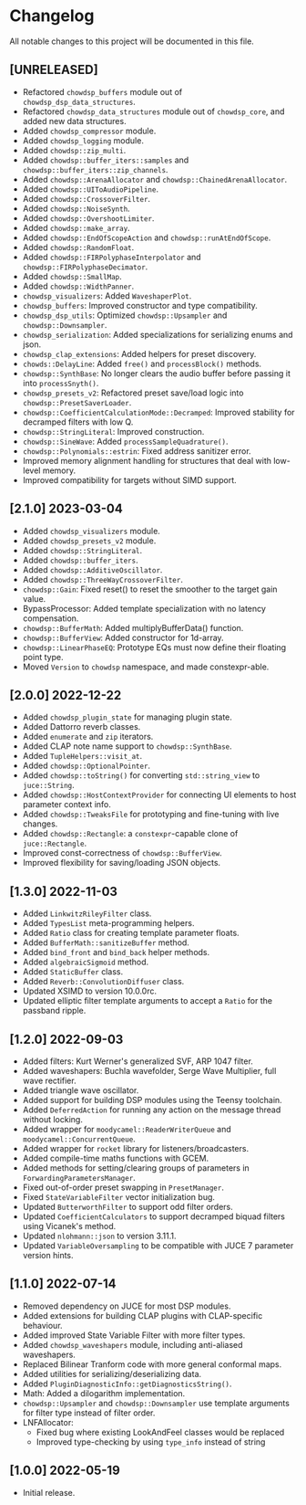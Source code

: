 # Changelog

All notable changes to this project will be documented in this file.

## [UNRELEASED]
- Refactored `chowdsp_buffers` module out of `chowdsp_dsp_data_structures`.
- Refactored `chowdsp_data_structures` module out of `chowdsp_core`, and added new data structures.
- Added `chowdsp_compressor` module.
- Added `chowdsp_logging` module.
- Added `chowdsp::zip_multi`.
- Added `chowdsp::buffer_iters::samples` and `chowdsp::buffer_iters::zip_channels`.
- Added `chowdsp::ArenaAllocator` and `chowdsp::ChainedArenaAllocator`.
- Added `chowdsp::UIToAudioPipeline`.
- Added `chowdsp::CrossoverFilter`.
- Added `chowdsp::NoiseSynth`.
- Added `chowdsp::OvershootLimiter`.
- Added `chowdsp::make_array`.
- Added `chowdsp::EndOfScopeAction` and `chowdsp::runAtEndOfScope`.
- Added `chowdsp::RandomFloat`.
- Added `chowdsp::FIRPolyphaseInterpolator` and `chowdsp::FIRPolyphaseDecimator`.
- Added `chowdsp::SmallMap`.
- Added `chowdsp::WidthPanner`.
- `chowdsp_visualizers`: Added `WaveshaperPlot`.
- `chowdsp_buffers`: Improved constructor and type compatibility.
- `chowdsp_dsp_utils`: Optimized `chowdsp::Upsampler` and `chowdsp::Downsampler`.
- `chowdsp_serialization`: Added specializations for serializing enums and json.
- `chowdsp_clap_extensions`: Added helpers for preset discovery.
- `chowds::DelayLine`: Added `free()` and `processBlock()` methods.
- `chowdsp::SynthBase`: No longer clears the audio buffer before passing it into `processSnyth()`.
- `chowdsp_presets_v2`: Refactored preset save/load logic into `chowdsp::PresetSaverLoader`.
- `chowdsp::CoefficientCalculationMode::Decramped`: Improved stability for decramped filters with low Q.
- `chowdsp::StringLiteral`: Improved construction.
- `chowdsp::SineWave`: Added `processSampleQuadrature()`.
- `chowdsp::Polynomials::estrin`: Fixed address sanitizer error.
- Improved memory alignment handling for structures that deal with low-level memory.
- Improved compatibility for targets without SIMD support.

## [2.1.0] 2023-03-04
- Added `chowdsp_visualizers` module.
- Added `chowdsp_presets_v2` module.
- Added `chowdsp::StringLiteral`.
- Added `chowdsp::buffer_iters`.
- Added `chowdsp::AdditiveOscillator`.
- Added `chowdsp::ThreeWayCrossoverFilter`.
- `chowdsp::Gain`: Fixed reset() to reset the smoother to the target gain value.
- BypassProcessor: Added template specialization with no latency compensation.
- `chowdsp::BufferMath`: Added multiplyBufferData() function.
- `chowdsp::BufferView`: Added constructor for 1d-array.
- `chowdsp::LinearPhaseEQ`: Prototype EQs must now define their floating point type.
- Moved `Version` to `chowdsp` namespace, and made constexpr-able.

## [2.0.0] 2022-12-22
- Added `chowdsp_plugin_state` for managing plugin state.
- Added Dattorro reverb classes.
- Added `enumerate` and `zip` iterators.
- Added CLAP note name support to `chowdsp::SynthBase`.
- Added `TupleHelpers::visit_at`.
- Added `chowdsp::OptionalPointer`.
- Added `chowdsp::toString()` for converting `std::string_view` to `juce::String`.
- Added `chowdsp::HostContextProvider` for connecting UI elements to host parameter context info.
- Added `chowdsp::TweaksFile` for prototyping and fine-tuning with live changes.
- Added `chowdsp::Rectangle`: a `constexpr`-capable clone of `juce::Rectangle`.
- Improved const-correctness of `chowdsp::BufferView`.
- Improved flexibility for saving/loading JSON objects.

## [1.3.0] 2022-11-03
- Added `LinkwitzRileyFilter` class.
- Added `TypesList` meta-programming helpers.
- Added `Ratio` class for creating template parameter floats.
- Added `BufferMath::sanitizeBuffer` method.
- Added `bind_front` and `bind_back` helper methods.
- Added `algebraicSigmoid` method.
- Added `StaticBuffer` class.
- Added `Reverb::ConvolutionDiffuser` class.
- Updated XSIMD to version 10.0.0rc.
- Updated elliptic filter template arguments to accept a `Ratio` for the passband ripple.

## [1.2.0] 2022-09-03
- Added filters: Kurt Werner's generalized SVF, ARP 1047 filter.
- Added waveshapers: Buchla wavefolder, Serge Wave Multiplier, full wave rectifier.
- Added triangle wave oscillator.
- Added support for building DSP modules using the Teensy toolchain.
- Added `DeferredAction` for running any action on the message thread without locking.
- Added wrapper for `moodycamel::ReaderWriterQueue` and `moodycamel::ConcurrentQueue`.
- Added wrapper for `rocket` library for listeners/broadcasters.
- Added compile-time maths functions with GCEM.
- Added methods for setting/clearing groups of parameters in `ForwardingParametersManager`.
- Fixed out-of-order preset swapping in `PresetManager`.
- Fixed `StateVariableFilter` vector initialization bug.
- Updated `ButterworthFilter` to support odd filter orders.
- Updated `CoefficientCalculators` to support decramped biquad filters using Vicanek's method.
- Updated `nlohmann::json` to version 3.11.1.
- Updated `VariableOversampling` to be compatible with JUCE 7 parameter version hints.

## [1.1.0] 2022-07-14
- Removed dependency on JUCE for most DSP modules.
- Added extensions for building CLAP plugins with CLAP-specific behaviour.
- Added improved State Variable Filter with more filter types.
- Added `chowdsp_waveshapers` module, including anti-aliased waveshapers.
- Replaced Bilinear Tranform code with more general conformal maps.
- Added utilities for serializing/deserializing data.
- Added `PluginDiagnosticInfo::getDiagnosticsString()`.
- Math: Added a dilogarithm implementation.
- `chowdsp::Upsampler` and `chowdsp::Downsampler` use template arguments for filter type instead of filter order.
- LNFAllocator:
  - Fixed bug where existing LookAndFeel classes would be replaced
  - Improved type-checking by using `type_info` instead of string

## [1.0.0] 2022-05-19
- Initial release.
